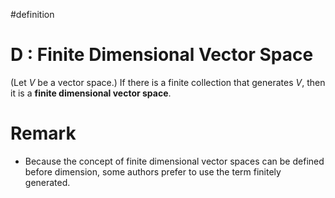 #definition
# D : Finite Dimensional Vector Space
(Let $V$ be a vector space.) If there is a finite collection that generates $V$, then it is a **finite dimensional vector space**.

# Remark
- Because the concept of finite dimensional vector spaces can be defined before dimension, some authors prefer to use the term finitely generated.